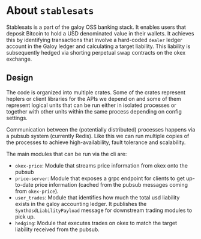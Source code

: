 # About `stablesats`
Stablesats is a part of the galoy OSS banking stack.
It enables users that deposit Bitcoin to hold a USD denominated value in their wallets.
It achieves this by identifying transactions that involve a hard-coded `dealer` ledger account in the Galoy ledger and calculating a target liability.
This liability is subsequently hedged via shorting perpetual swap contracts on the okex exchange.

## Design

The code is organized into multiple crates.
Some of the crates represent heplers or client libraries for the APIs we depend on and some of them represent logical units that can be run either in isolated processes or together with other units within the same process depending on config settings.

Communication between the (potentially distributed) processes happens via a pubsub system (currently Redis).
Like this we can run multiple copies of the processes to achieve high-availability, fault tolerance and scalability.

The main modules that can be run via the cli are:
- `okex-price`: Module that streams price information from okex onto the pubsub
- `price-server`: Module that exposes a grpc endpoint for clients to get up-to-date price information (cached from the pubsub messages coming from `okex-price`).
- `user_trades`: Module that identifies how much the total usd liability exists in the galoy accounting ledger. It publishes the `SynthUsdLiabilityPayload` message for downstream trading modules to pick up.
- `hedging`: Module that executes trades on okex to match the target liability received from the pubsub.
